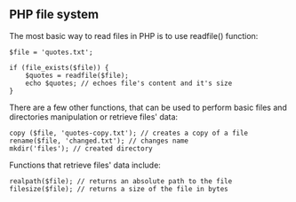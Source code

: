 ## PHP file system

The most basic way to read files in PHP is to use readfile() function:

    $file = 'quotes.txt';

    if (file_exists($file)) {
        $quotes = readfile($file);
        echo $quotes; // echoes file's content and it's size
    }

There are a few other functions, that can be used to perform basic files and directories manipulation or retrieve files' data:

    copy ($file, 'quotes-copy.txt'); // creates a copy of a file
    rename($file, 'changed.txt'); // changes name
    mkdir('files'); // created directory

Functions that retrieve files' data include:

    realpath($file); // returns an absolute path to the file
    filesize($file); // returns a size of the file in bytes